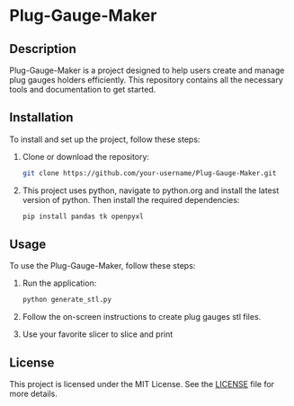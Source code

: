 # Plug-Gauge-Maker

## Description
Plug-Gauge-Maker is a project designed to help users create and manage plug gauges holders efficiently. This repository contains all the necessary tools and documentation to get started.

## Installation
To install and set up the project, follow these steps:

1. Clone or download the repository:
    ```sh
    git clone https://github.com/your-username/Plug-Gauge-Maker.git
    ```

2. This project uses python, navigate to python.org and install the latest version of python. Then install the required dependencies:
    ```sh
    pip install pandas tk openpyxl
    ```

## Usage
To use the Plug-Gauge-Maker, follow these steps:

1. Run the application:
    ```sh
    python generate_stl.py
    ```
2. Follow the on-screen instructions to create plug gauges stl files.

3. Use your favorite slicer to slice and print

## License
This project is licensed under the MIT License. See the [LICENSE](LICENSE) file for more details.
